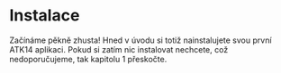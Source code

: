 Instalace
=========

Začínáme pěkně zhusta! Hned v úvodu si totiž nainstalujete svou první ATK14 aplikaci. Pokud si zatím nic instalovat nechcete, což nedoporučujeme, tak kapitolu 1 přeskočte.
